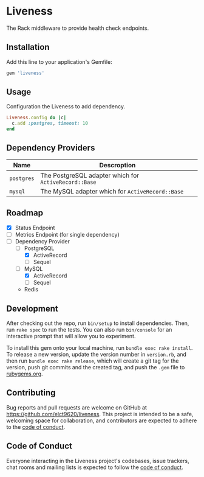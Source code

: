 # Liveness

The Rack middleware to provide health check endpoints.

## Installation

Add this line to your application's Gemfile:

```ruby
gem 'liveness'
```

## Usage

Configuration the Liveness to add dependency.

```ruby
Liveness.config do |c|
  c.add :postgres, timeout: 10
end
```

## Dependency Providers

| Name       | Descroption                                           |
|------------|-------------------------------------------------------|
| `postgres` | The PostgreSQL adapter which for `ActiveRecord::Base` |
| `mysql`    | The MySQL adapter which for `ActiveRecord::Base`      |

## Roadmap

* [x] Status Endpoint
* [ ] Metrics Endpoint (for single dependency)
* [ ] Dependency Provider
  * [ ] PostgreSQL
    * [x] ActiveRecord
    * [ ] Sequel
  * [ ] MySQL
    * [x] ActiveRecord
    * [ ] Sequel
  * Redis

## Development

After checking out the repo, run `bin/setup` to install dependencies. Then, run `rake spec` to run the tests. You can also run `bin/console` for an interactive prompt that will allow you to experiment.

To install this gem onto your local machine, run `bundle exec rake install`. To release a new version, update the version number in `version.rb`, and then run `bundle exec rake release`, which will create a git tag for the version, push git commits and the created tag, and push the `.gem` file to [rubygems.org](https://rubygems.org).

## Contributing

Bug reports and pull requests are welcome on GitHub at https://github.com/elct9620/liveness. This project is intended to be a safe, welcoming space for collaboration, and contributors are expected to adhere to the [code of conduct](https://github.com/elct9620/liveness/blob/main/CODE_OF_CONDUCT.md).

## Code of Conduct

Everyone interacting in the Liveness project's codebases, issue trackers, chat rooms and mailing lists is expected to follow the [code of conduct](https://github.com/elct9620/liveness/blob/main/CODE_OF_CONDUCT.md).
